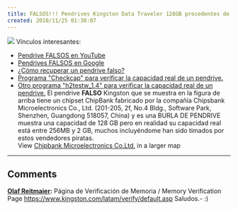 ```yaml
---
title: FALSOS!!! Pendrives Kingston Data Traveler 128GB procedentes de CHINA
created: 2010/11/25 01:30:07
---
```


![](https://blog.olafrv.com/wp-content/uploads/2010/11/black-264x300.jpg) Vínculos interesantes: 

  * [Pendrive FALSOS en YouTube](https://www.youtube.com/results?search_query=fake+pendrive+128+gb&aq=f)
  * [Pendrives FALSOS en Google](https://www.google.co.ve/search?hl=es&q=fake+pendrive+128gb&aq=f&aqi=&aql=&oq=&gs_rfai=)
  * [¿Cómo recuperar un pendrive falso?](https://new.taringa.net/posts/downloads/5607970/Recupera-Tu-Pendrive-Falso-Con-Gparted.html)
  * [Programa "Checkcap" para verificar la capacidad real de un pendrive.](https://blog.olafrv.com/wp-content/uploads/2010/11/checkcap.zip)
  * [Otro programa "h2testw_1.4" para verificar la capacidad real de un pendrive.](https://blog.olafrv.com/wp-content/uploads/2010/11/h2testw_1.4.zip)
El pendrive **FALSO** Kingston que se muestra en la figura de arriba tiene un chipset ChipBank fabricado por la compañía Chipsbank Microelectronics Co., Ltd. (201-205, 2f, No.4 Bldg., Software Park, Shenzhen, Guangdong 518057, China) y es una BURLA DE PENDRIVE muestra una capacidad de 128 GB pero en realidad su capacidad real está entre 256MB y 2 GB, muchos incluyéndome han sido timados por estos vendedores piratas.   
View [Chipbank Microelectronics Co.Ltd.](https://maps.google.com/maps/ms?ie=UTF8&hl=en&msa=0&msid=109065400486071197339.000495ece6688dfb4d090&ll=22.551879,114.061432&spn=0.027744,0.036478&z=14&iwloc=000495ece9ff4ae64920c&source=embed) in a larger map   


* * *

## Comments

**[Olaf Reitmaier](#2566 "2010-12-21 17:04:25"):** Página de Verificación de Memoria / Memory Verification Page https://www.kingston.com/latam/verify/default.asp Saludos.- :)


